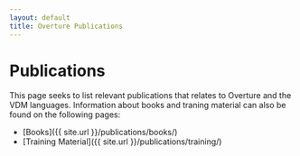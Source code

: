 ```yaml
---
layout: default
title: Overture Publications
---
```


# Publications

This page seeks to list relevant publications that relates to Overture and the VDM languages. Information about books and traning material can also be found on the following pages:

* [Books]({{ site.url }}/publications/books/)
* [Training Material]({{ site.url }}/publications/training/)


<script src="http://bibbase.org/show?bib={{ site.url }}/publications/overtureweb.bib&jsonp=1"></script> 




